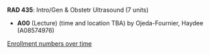 **RAD 435**: Intro/Gen & Obstetr Ultrasound (7 units)

- **A00** (Lecture) (time and location TBA) by Ojeda-Fournier, Haydee (A08574976)

[Enrollment numbers over time](./RAD435.tsv)
